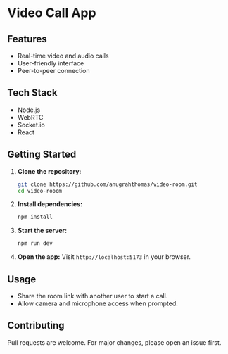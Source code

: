 # Video Call App

## Features

- Real-time video and audio calls
- User-friendly interface
- Peer-to-peer connection

## Tech Stack

- Node.js
- WebRTC
- Socket.io
- React

## Getting Started

1. **Clone the repository:**
    ```bash
    git clone https://github.com/anugrahthomas/video-room.git
    cd video-rooom
    ```

2. **Install dependencies:**
    ```bash
    npm install
    ```

3. **Start the server:**
    ```bash
    npm run dev
    ```

4. **Open the app:**
    Visit `http://localhost:5173` in your browser.

## Usage

- Share the room link with another user to start a call.
- Allow camera and microphone access when prompted.

## Contributing

Pull requests are welcome. For major changes, please open an issue first.
